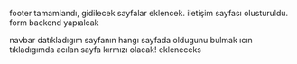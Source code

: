 footer tamamlandı, gidilecek sayfalar eklencek.
iletişim sayfası olusturuldu. form backend yapıalcak

navbar datıkladıgım sayfanın hangı sayfada oldugunu bulmak ıcın tıkladıgımda acılan sayfa kırmızı olacak! ekleneceks